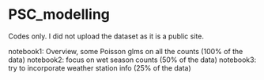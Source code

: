 # PSC_modelling
Codes only. I did not upload the dataset as it is a public site. 

notebook1: Overview, some Poisson glms on all the counts (100% of the data)
notebook2: focus on wet season counts (50% of the data)
notebook3: try to incorporate weather station info (25% of the data)
